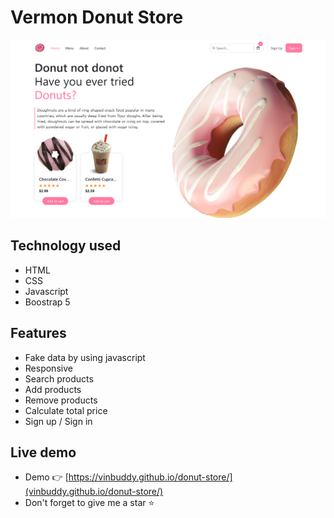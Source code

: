 # Vermon Donut Store
![Alt text](/assets/img/preview-web/homepage.png?raw=true "")
 
 ## Technology used
 - HTML
 - CSS
 - Javascript
 - Boostrap 5 

## Features
- Fake data by using javascript
- Responsive 
- Search products
- Add products
- Remove products
- Calculate total price 
- Sign up / Sign in

## Live demo    
- Demo 👉 [https://vinbuddy.github.io/donut-store/](vinbuddy.github.io/donut-store/)
- Don't forget to give me a star ⭐
